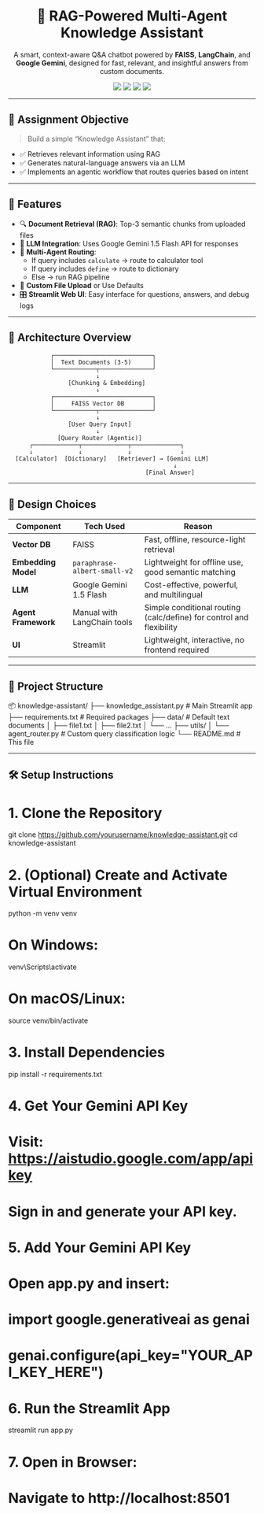 <h1 align="center">🧠 RAG-Powered Multi-Agent Knowledge Assistant</h1>
<p align="center">
A smart, context-aware Q&A chatbot powered by <strong>FAISS</strong>, <strong>LangChain</strong>, and <strong>Google Gemini</strong>, designed for fast, relevant, and insightful answers from custom documents.
</p>

<p align="center">
  <img src="https://img.shields.io/badge/Streamlit-%23FF4B4B.svg?style=for-the-badge&logo=streamlit&logoColor=white" />
  <img src="https://img.shields.io/badge/LangChain-00897B?style=for-the-badge" />
  <img src="https://img.shields.io/badge/FAISS-00599C?style=for-the-badge" />
  <img src="https://img.shields.io/badge/Gemini-4285F4?style=for-the-badge&logo=google&logoColor=white" />
</p>

---

## 📌 Assignment Objective

> Build a simple “Knowledge Assistant” that:
- ✅ Retrieves relevant information using RAG
- ✅ Generates natural-language answers via an LLM
- ✅ Implements an agentic workflow that routes queries based on intent

---

## 🧠 Features

- 🔍 **Document Retrieval (RAG)**: Top-3 semantic chunks from uploaded files
- 🤖 **LLM Integration**: Uses Google Gemini 1.5 Flash API for responses
- 🧠 **Multi-Agent Routing**:
  - If query includes `calculate` → route to calculator tool
  - If query includes `define` → route to dictionary
  - Else → run RAG pipeline
- 📁 **Custom File Upload** or Use Defaults
- 🎛️ **Streamlit Web UI**: Easy interface for questions, answers, and debug logs

---

## 🧩 Architecture Overview
                ┌────────────────────────────┐
                │  Text Documents (3-5)      │
                └────────────┬───────────────┘
                             ↓
                     [Chunking & Embedding]
                             ↓
                ┌────────────────────────────┐
                │     FAISS Vector DB        │
                └────────────┬───────────────┘
                             ↓
                     [User Query Input]
                             ↓
                  [Query Router (Agentic)]
          ┌─────────────┬─────────────┬──────────────┐
          ↓             ↓             ↓              ↓
      [Calculator]  [Dictionary]   [Retriever] → [Gemini LLM]
                                                   ↓
                                           [Final Answer]

---

## 🔧 Design Choices

| Component           | Tech Used                     | Reason                                                                 |
|---------------------|-------------------------------|------------------------------------------------------------------------|
| **Vector DB**        | FAISS                         | Fast, offline, resource-light retrieval                                |
| **Embedding Model**  | `paraphrase-albert-small-v2` | Lightweight for offline use, good semantic matching                    |
| **LLM**              | Google Gemini 1.5 Flash       | Cost-effective, powerful, and multilingual                             |
| **Agent Framework**  | Manual with LangChain tools   | Simple conditional routing (calc/define) for control and flexibility   |
| **UI**               | Streamlit                     | Lightweight, interactive, no frontend required                         |

---

## 📂 Project Structure
📦 knowledge-assistant/
├── knowledge_assistant.py # Main Streamlit app
├── requirements.txt # Required packages
├── data/ # Default text documents
│ ├── file1.txt
│ ├── file2.txt
│ └── ...
├── utils/
│ └── agent_router.py # Custom query classification logic
└── README.md # This file

---

## 🛠 Setup Instructions

# 1. Clone the Repository
git clone https://github.com/yourusername/knowledge-assistant.git
cd knowledge-assistant

# 2. (Optional) Create and Activate Virtual Environment
python -m venv venv
# On Windows:
venv\Scripts\activate
# On macOS/Linux:
source venv/bin/activate

# 3. Install Dependencies
pip install -r requirements.txt

# 4. Get Your Gemini API Key
# Visit: https://aistudio.google.com/app/apikey
# Sign in and generate your API key.

# 5. Add Your Gemini API Key
# Open app.py and insert:
# import google.generativeai as genai
# genai.configure(api_key="YOUR_API_KEY_HERE")

# 6. Run the Streamlit App
streamlit run app.py

# 7. Open in Browser:
# Navigate to http://localhost:8501



